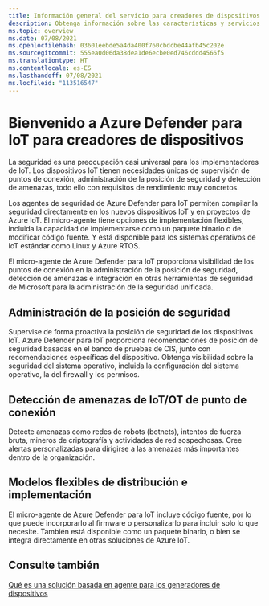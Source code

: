 ```yaml
---
title: Información general del servicio para creadores de dispositivos
description: Obtenga información sobre las características y servicios de Defender para IoT y descubra la forma en que Defender para IoT proporciona seguridad de IoT completa.
ms.topic: overview
ms.date: 07/08/2021
ms.openlocfilehash: 03601eebde5a4da400f760cbdcbe44afb45c202e
ms.sourcegitcommit: 555ea0d06da38dea1de6ecbe0ed746cddd4566f5
ms.translationtype: HT
ms.contentlocale: es-ES
ms.lasthandoff: 07/08/2021
ms.locfileid: "113516547"
---
```

# <a name="welcome-to-azure-defender-for-iot-for-device-builders"></a>Bienvenido a Azure Defender para IoT para creadores de dispositivos

La seguridad es una preocupación casi universal para los implementadores de IoT. Los dispositivos IoT tienen necesidades únicas de supervisión de puntos de conexión, administración de la posición de seguridad y detección de amenazas, todo ello con requisitos de rendimiento muy concretos. 

Los agentes de seguridad de Azure Defender para IoT permiten compilar la seguridad directamente en los nuevos dispositivos IoT y en proyectos de Azure IoT. El micro-agente tiene opciones de implementación flexibles, incluida la capacidad de implementarse como un paquete binario o de modificar código fuente. Y está disponible para los sistemas operativos de IoT estándar como Linux y Azure RTOS.  

El micro-agente de Azure Defender para IoT proporciona visibilidad de los puntos de conexión en la administración de la posición de seguridad, detección de amenazas e integración en otras herramientas de seguridad de Microsoft para la administración de la seguridad unificada. 

## <a name="security-posture-management"></a>Administración de la posición de seguridad

Supervise de forma proactiva la posición de seguridad de los dispositivos IoT. Azure Defender para IoT proporciona recomendaciones de posición de seguridad basadas en el banco de pruebas de CIS, junto con recomendaciones específicas del dispositivo. Obtenga visibilidad sobre la seguridad del sistema operativo, incluida la configuración del sistema operativo, la del firewall y los permisos. 

## <a name="endpoint-iotot-threat-detection"></a>Detección de amenazas de IoT/OT de punto de conexión

Detecte amenazas como redes de robots (botnets), intentos de fuerza bruta, mineros de criptografía y actividades de red sospechosas. Cree alertas personalizadas para dirigirse a las amenazas más importantes dentro de la organización. 

## <a name="flexible-distribution-and-deployment-models"></a>Modelos flexibles de distribución e implementación 

El micro-agente de Azure Defender para IoT incluye código fuente, por lo que puede incorporarlo al firmware o personalizarlo para incluir solo lo que necesite. También está disponible como un paquete binario, o bien se integra directamente en otras soluciones de Azure IoT. 

## <a name="see-also"></a>Consulte también

[Qué es una solución basada en agente para los generadores de dispositivos](architecture-agent-based.md)
